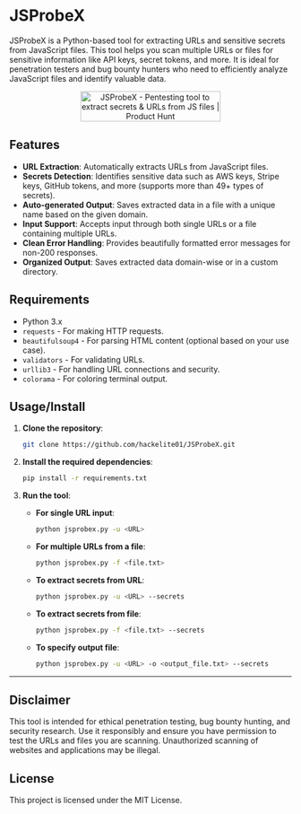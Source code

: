 # JSProbeX

JSProbeX is a Python-based tool for extracting URLs and sensitive secrets from JavaScript files. This tool helps you scan multiple URLs or files for sensitive information like API keys, secret tokens, and more. It is ideal for penetration testers and bug bounty hunters who need to efficiently analyze JavaScript files and identify valuable data.

<p align="center">
  <a href="https://www.producthunt.com/posts/jsprobex?embed=true&utm_source=badge-featured&utm_medium=badge&utm_souce=badge-jsprobex" target="_blank">
    <img src="https://api.producthunt.com/widgets/embed-image/v1/featured.svg?post_id=739691&theme=dark" alt="JSProbeX - Pentesting&#0032;tool&#0032;to&#0032;extract&#0032;secrets&#0032;&#0038;&#0032;URLs&#0032;from&#0032;JS&#0032;files | Product Hunt" style="width: 250px; height: 54px;" width="250" height="54" />
  </a>
</p>

## Features

- **URL Extraction**: Automatically extracts URLs from JavaScript files.
- **Secrets Detection**: Identifies sensitive data such as AWS keys, Stripe keys, GitHub tokens, and more (supports more than 49+ types of secrets).
- **Auto-generated Output**: Saves extracted data in a file with a unique name based on the given domain.
- **Input Support**: Accepts input through both single URLs or a file containing multiple URLs.
- **Clean Error Handling**: Provides beautifully formatted error messages for non-200 responses.
- **Organized Output**: Saves extracted data domain-wise or in a custom directory.

## Requirements

- Python 3.x
- `requests` - For making HTTP requests.
- `beautifulsoup4` - For parsing HTML content (optional based on your use case).
- `validators` - For validating URLs.
- `urllib3` - For handling URL connections and security.
- `colorama` - For coloring terminal output.



## Usage/Install

1. **Clone the repository**:
   ```bash
   git clone https://github.com/hackelite01/JSProbeX.git
   ```

2. **Install the required dependencies**:
   ```bash
   pip install -r requirements.txt
   ```

3. **Run the tool**:

   - **For single URL input**:
     ```bash
     python jsprobex.py -u <URL>
     ```

   - **For multiple URLs from a file**:
     ```bash
     python jsprobex.py -f <file.txt>
     ```

   - **To extract secrets from URL**:
     ```bash
     python jsprobex.py -u <URL> --secrets
     ```

   - **To extract secrets from file**:
     ```bash
     python jsprobex.py -f <file.txt> --secrets
     ```

   - **To specify output file**:
     ```bash
     python jsprobex.py -u <URL> -o <output_file.txt> --secrets
     ```

---

## Disclaimer

This tool is intended for ethical penetration testing, bug bounty hunting, and security research. Use it responsibly and ensure you have permission to test the URLs and files you are scanning. Unauthorized scanning of websites and applications may be illegal.

## License

This project is licensed under the MIT License.

